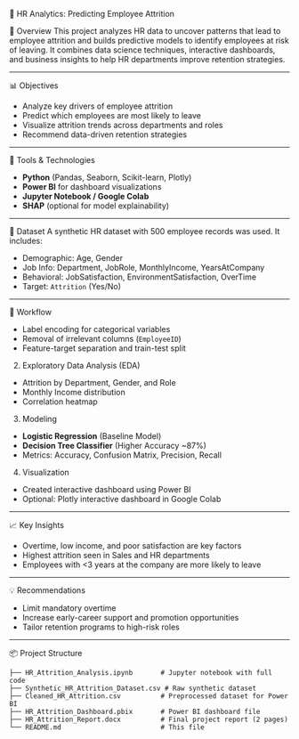  🧠 HR Analytics: Predicting Employee Attrition

📌 Overview
This project analyzes HR data to uncover patterns that lead to employee attrition and builds predictive models to identify employees at risk of leaving. It combines data science techniques, interactive dashboards, and business insights to help HR departments improve retention strategies.

---

 📊 Objectives
- Analyze key drivers of employee attrition
- Predict which employees are most likely to leave
- Visualize attrition trends across departments and roles
- Recommend data-driven retention strategies

---

 🧰 Tools & Technologies
- **Python** (Pandas, Seaborn, Scikit-learn, Plotly)
- **Power BI** for dashboard visualizations
- **Jupyter Notebook / Google Colab**
- **SHAP** (optional for model explainability)

---

 📁 Dataset
A synthetic HR dataset with 500 employee records was used. It includes:
- Demographic: Age, Gender
- Job Info: Department, JobRole, MonthlyIncome, YearsAtCompany
- Behavioral: JobSatisfaction, EnvironmentSatisfaction, OverTime
- Target: `Attrition` (Yes/No)

---

 🔄 Workflow

- Label encoding for categorical variables
- Removal of irrelevant columns (`EmployeeID`)
- Feature-target separation and train-test split
 2. Exploratory Data Analysis (EDA)
- Attrition by Department, Gender, and Role
- Monthly Income distribution
- Correlation heatmap

 3. Modeling
- **Logistic Regression** (Baseline Model)
- **Decision Tree Classifier** (Higher Accuracy ~87%)
- Metrics: Accuracy, Confusion Matrix, Precision, Recall

 4. Visualization
- Created interactive dashboard using Power BI
- Optional: Plotly interactive dashboard in Google Colab

---

 📈 Key Insights
- Overtime, low income, and poor satisfaction are key factors
- Highest attrition seen in Sales and HR departments
- Employees with <3 years at the company are more likely to leave

---

 💡 Recommendations
- Limit mandatory overtime
- Increase early-career support and promotion opportunities
- Tailor retention programs to high-risk roles

---

📦 Project Structure

```plaintext
├── HR_Attrition_Analysis.ipynb       # Jupyter notebook with full code
├── Synthetic_HR_Attrition_Dataset.csv # Raw synthetic dataset
├── Cleaned_HR_Attrition.csv          # Preprocessed dataset for Power BI
├── HR_Attrition_Dashboard.pbix       # Power BI dashboard file
├── HR_Attrition_Report.docx          # Final project report (2 pages)
└── README.md                         # This file
